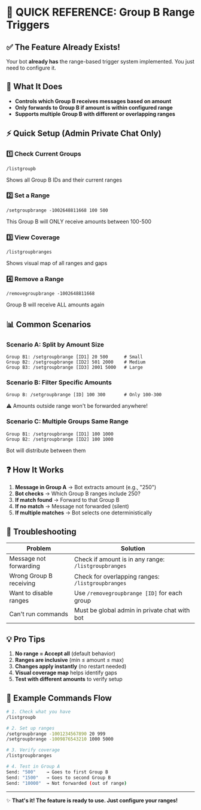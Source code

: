 # 🚀 QUICK REFERENCE: Group B Range Triggers

## ✅ The Feature Already Exists!
Your bot **already has** the range-based trigger system implemented. You just need to configure it.

## 🎯 What It Does
- **Controls which Group B receives messages based on amount**
- **Only forwards to Group B if amount is within configured range**
- **Supports multiple Group B with different or overlapping ranges**

## ⚡ Quick Setup (Admin Private Chat Only)

### 1️⃣ Check Current Groups
```
/listgroupb
```
Shows all Group B IDs and their current ranges

### 2️⃣ Set a Range
```
/setgroupbrange -1002648811668 100 500
```
This Group B will ONLY receive amounts between 100-500

### 3️⃣ View Coverage
```
/listgroupbranges
```
Shows visual map of all ranges and gaps

### 4️⃣ Remove a Range
```
/removegroupbrange -1002648811668
```
Group B will receive ALL amounts again

## 📊 Common Scenarios

### Scenario A: Split by Amount Size
```
Group B1: /setgroupbrange [ID1] 20 500      # Small
Group B2: /setgroupbrange [ID2] 501 2000    # Medium
Group B3: /setgroupbrange [ID3] 2001 5000   # Large
```

### Scenario B: Filter Specific Amounts
```
Group B: /setgroupbrange [ID] 100 300       # Only 100-300
```
⚠️ Amounts outside range won't be forwarded anywhere!

### Scenario C: Multiple Groups Same Range
```
Group B1: /setgroupbrange [ID1] 100 1000
Group B2: /setgroupbrange [ID2] 100 1000
```
Bot will distribute between them

## ❓ How It Works

1. **Message in Group A** → Bot extracts amount (e.g., "250")
2. **Bot checks** → Which Group B ranges include 250?
3. **If match found** → Forward to that Group B
4. **If no match** → Message not forwarded (silent)
5. **If multiple matches** → Bot selects one deterministically

## 🔧 Troubleshooting

| Problem | Solution |
|---------|----------|
| Message not forwarding | Check if amount is in any range: `/listgroupbranges` |
| Wrong Group B receiving | Check for overlapping ranges: `/listgroupbranges` |
| Want to disable ranges | Use `/removegroupbrange [ID]` for each group |
| Can't run commands | Must be global admin in private chat with bot |

## 💡 Pro Tips

1. **No range = Accept all** (default behavior)
2. **Ranges are inclusive** (min ≤ amount ≤ max)
3. **Changes apply instantly** (no restart needed)
4. **Visual coverage map** helps identify gaps
5. **Test with different amounts** to verify setup

## 📝 Example Commands Flow
```bash
# 1. Check what you have
/listgroupb

# 2. Set up ranges
/setgroupbrange -1001234567890 20 999
/setgroupbrange -1009876543210 1000 5000

# 3. Verify coverage
/listgroupbranges

# 4. Test in Group A
Send: "500"    → Goes to first Group B
Send: "1500"   → Goes to second Group B
Send: "10000"  → Not forwarded (out of range)
```

---
✨ **That's it! The feature is ready to use. Just configure your ranges!**
